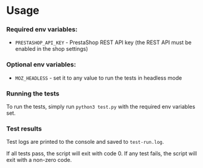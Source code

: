 # Usage

### Required env variables:

- `PRESTASHOP_API_KEY` - PrestaShop REST API key (the REST API must be enabled in the shop settings)

### Optional env variables:

- `MOZ_HEADLESS` - set it to any value to run the tests in headless mode

### Running the tests

To run the tests, simply run `python3 test.py` with the required env variables set.

### Test results

Test logs are printed to the console and saved to `test-run.log`.

If all tests pass, the script will exit with code 0. If any test fails, the script will exit with a non-zero code.